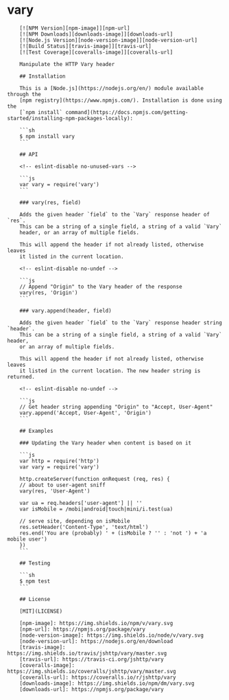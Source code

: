 # vary

        [![NPM Version][npm-image]][npm-url]
        [![NPM Downloads][downloads-image]][downloads-url]
        [![Node.js Version][node-version-image]][node-version-url]
        [![Build Status][travis-image]][travis-url]
        [![Test Coverage][coveralls-image]][coveralls-url]

        Manipulate the HTTP Vary header

        ## Installation

        This is a [Node.js](https://nodejs.org/en/) module available through the
        [npm registry](https://www.npmjs.com/). Installation is done using the
        [`npm install` command](https://docs.npmjs.com/getting-started/installing-npm-packages-locally):

        ```sh
        $ npm install vary
        ```

        ## API

        <!-- eslint-disable no-unused-vars -->

        ```js
        var vary = require('vary')
        ```

        ### vary(res, field)

        Adds the given header `field` to the `Vary` response header of `res`.
        This can be a string of a single field, a string of a valid `Vary`
        header, or an array of multiple fields.

        This will append the header if not already listed, otherwise leaves
        it listed in the current location.

        <!-- eslint-disable no-undef -->

        ```js
        // Append "Origin" to the Vary header of the response
        vary(res, 'Origin')
        ```

        ### vary.append(header, field)

        Adds the given header `field` to the `Vary` response header string `header`.
        This can be a string of a single field, a string of a valid `Vary` header,
        or an array of multiple fields.

        This will append the header if not already listed, otherwise leaves
        it listed in the current location. The new header string is returned.

        <!-- eslint-disable no-undef -->

        ```js
        // Get header string appending "Origin" to "Accept, User-Agent"
        vary.append('Accept, User-Agent', 'Origin')
        ```

        ## Examples

        ### Updating the Vary header when content is based on it

        ```js
        var http = require('http')
        var vary = require('vary')

        http.createServer(function onRequest (req, res) {
        // about to user-agent sniff
        vary(res, 'User-Agent')

        var ua = req.headers['user-agent'] || ''
        var isMobile = /mobi|android|touch|mini/i.test(ua)

        // serve site, depending on isMobile
        res.setHeader('Content-Type', 'text/html')
        res.end('You are (probably) ' + (isMobile ? '' : 'not ') + 'a mobile user')
        })
        ```

        ## Testing

        ```sh
        $ npm test
        ```

        ## License

        [MIT](LICENSE)

        [npm-image]: https://img.shields.io/npm/v/vary.svg
        [npm-url]: https://npmjs.org/package/vary
        [node-version-image]: https://img.shields.io/node/v/vary.svg
        [node-version-url]: https://nodejs.org/en/download
        [travis-image]: https://img.shields.io/travis/jshttp/vary/master.svg
        [travis-url]: https://travis-ci.org/jshttp/vary
        [coveralls-image]: https://img.shields.io/coveralls/jshttp/vary/master.svg
        [coveralls-url]: https://coveralls.io/r/jshttp/vary
        [downloads-image]: https://img.shields.io/npm/dm/vary.svg
        [downloads-url]: https://npmjs.org/package/vary
